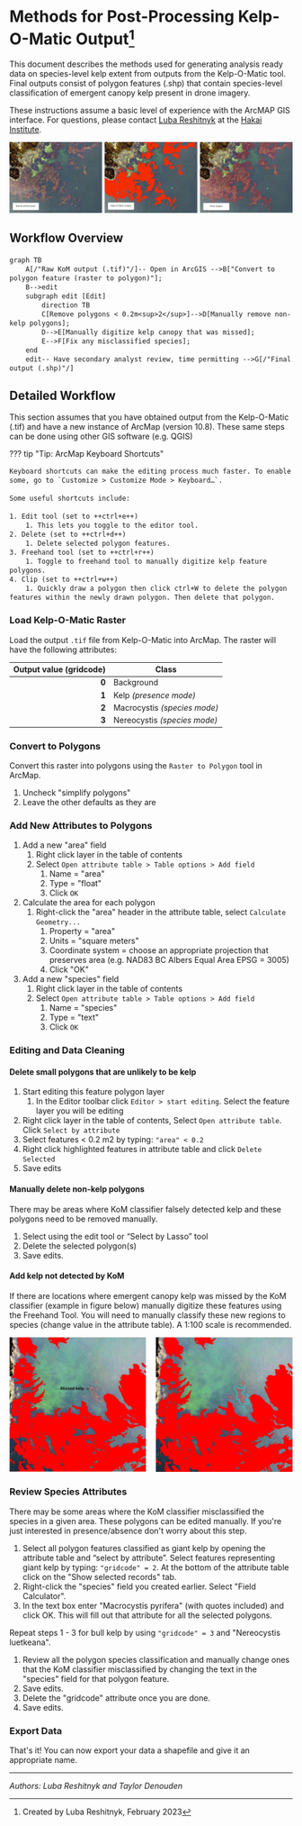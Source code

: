 # Methods for Post-Processing Kelp-O-Matic Output[^1]

This document describes the methods used for generating analysis ready data on species-level kelp
extent from outputs from the Kelp-O-Matic tool. Final outputs consist of polygon features (.shp)
that contain species-level classification of emergent canopy kelp present in drone imagery.

These instructions assume a basic level of experience with the ArcMAP GIS interface. For questions,
please contact [Luba Reshitnyk](email:luba.reshitnyk@hakai.org) at
the [Hakai Institute](https://hakai.org).

![Overview](./images/post_processing1.png)

[^1]: Created by Luba Reshitnyk, February 2023

## Workflow Overview

[//]: # (See: https://mermaid.js.org/syntax/flowchart.html for help)

```mermaid
graph TB
    A[/"Raw KoM output (.tif)"/]-- Open in ArcGIS -->B["Convert to polygon feature (raster to polygon)"];
    B-->edit
    subgraph edit [Edit]
        direction TB
        C[Remove polygons < 0.2m<sup>2</sup>]-->D[Manually remove non-kelp polygons];
        D-->E[Manually digitize kelp canopy that was missed];
        E-->F[Fix any misclassified species];
    end
    edit-- Have secondary analyst review, time permitting -->G[/"Final output (.shp)"/]
```

## Detailed Workflow

This section assumes that you have obtained output from the Kelp-O-Matic (.tif) and have a new
instance of ArcMap (version 10.8). These same steps can be done using other GIS software (e.g. QGIS)

??? tip "Tip: ArcMap Keyboard Shortcuts"

    Keyboard shortcuts can make the editing process much faster. To enable some, go to `Customize > Customize Mode > Keyboard…`.
    
    Some useful shortcuts include:
        
    1. Edit tool (set to ++ctrl+e++)
        1. This lets you toggle to the editor tool.
    2. Delete (set to ++ctrl+d++)
        1. Delete selected polygon features.
    3. Freehand tool (set to ++ctrl+r++)
        1. Toggle to freehand tool to manually digitize kelp feature polygons.
    4. Clip (set to ++ctrl+w++)
        1. Quickly draw a polygon then click ctrl+W to delete the polygon features within the newly drawn polygon. Then delete that polygon.

### Load Kelp-O-Matic Raster

Load the output `.tif` file from Kelp-O-Matic into ArcMap. The raster will have the following
attributes:

| Output value (gridcode) | Class                        |
|------------------------:|------------------------------|
|                   **0** | Background                   |
|                   **1** | Kelp *(presence mode)*       |
|                   **2** | Macrocystis *(species mode)* |
|                   **3** | Nereocystis *(species mode)* |

### Convert to Polygons

Convert this raster into polygons using the `Raster to Polygon` tool in ArcMap.

1. Uncheck "simplify polygons"
2. Leave the other defaults as they are

### Add New Attributes to Polygons

1. Add a new "area" field
    1. Right click layer in the table of contents
    2. Select `Open attribute table > Table options > Add field`
        1. Name = "area"
        2. Type = "float"
        3. Click `OK`
2. Calculate the area for each polygon
    1. Right-click the "area" header in the attribute table, select `Calculate Geometry...`
        1. Property = "area"
        2. Units = "square meters"
        3. Coordinate system = choose an appropriate projection that preserves area (e.g. NAD83 BC
           Albers Equal Area EPSG = 3005)
        4. Click "OK"
3. Add a new "species" field
    1. Right click layer in the table of contents
    2. Select `Open attribute table > Table options > Add field`
        1. Name = "species"
        2. Type = "text"
        3. Click `OK`

### Editing and Data Cleaning

#### Delete small polygons that are unlikely to be kelp

1. Start editing this feature polygon layer
    1. In the Editor toolbar click `Editor > start editing`. Select the feature layer you will be
       editing
2. Right click layer in the table of contents, Select `Open attribute table`.
   Click `Select by attribute`
3. Select features < 0.2 m2 by typing: `"area" < 0.2`
4. Right click highlighted features in attribute table and click `Delete Selected`
5. Save edits

#### Manually delete non-kelp polygons

There may be areas where KoM classifier falsely detected kelp and these polygons need to be removed
manually.

1. Select using the edit tool or “Select by Lasso” tool
2. Delete the selected polygon(s)
3. Save edits.

#### Add kelp not detected by KoM

If there are locations where emergent canopy kelp was missed by the KoM classifier (example in
figure below) manually digitize these features using the Freehand Tool. You will need to manually
classify these new regions to species (change value in the attribute table). A 1:100 scale is
recommended.

![Missed Kelp](./images/post_processing2.png)

### Review Species Attributes

There may be some areas where the KoM classifier misclassified the species in a given area. These
polygons can be edited manually. If you're just interested in presence/absence don't worry about
this step.

1. Select all polygon features classified as giant kelp by opening the attribute table and “select
   by attribute”. Select features representing giant kelp by typing: `"gridcode" = 2`. At the bottom
   of the attribute table click on the "Show selected records" tab.
2. Right-click the "species" field you created earlier. Select "Field Calculator".
3. In the text box enter "Macrocystis pyrifera" (with quotes included) and click OK. This will fill
   out that attribute for all the selected polygons.

Repeat steps 1 - 3 for bull kelp by using `"gridcode" = 3` and "Nereocystis luetkeana".

1. Review all the polygon species classification and manually change ones that the KoM classifier
   misclassified by changing the text in the "species" field for that polygon feature.
2. Save edits.
3. Delete the "gridcode" attribute once you are done.
4. Save edits.

### Export Data

That's it! You can now export your data a shapefile and give it an appropriate name.

----

*Authors: Luba Reshitnyk and Taylor Denouden*